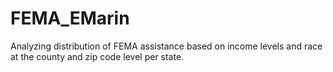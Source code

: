 # FEMA_EMarin
Analyzing distribution of FEMA assistance based on income levels and race at the county and zip code level per state.
